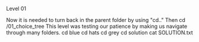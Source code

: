 Level 01

Now it is needed to turn back in the parent folder by using "cd.."
Then cd /01_choice_tree
This level was testing our patience by making us navigate through many folders.
cd blue
cd hats
cd grey
cd solution
cat SOLUTION.txt
